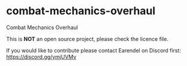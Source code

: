 # combat-mechanics-overhaul
Combat Mechanics Overhaul


This is **NOT** an open source project, please check the licence file. 

If you would like to contribute please contact Earendel on Discord first: https://discord.gg/ymjUVMv
